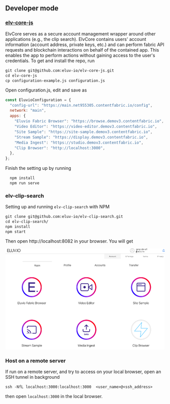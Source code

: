 ## Developer mode

### [**elv-core-js**](https://github.com/eluv-io/elv-core-js)

ElvCore serves as a secure account management wrapper around other applications (e.g., the clip search). ElvCore contains users' account information (account address, private keys, etc.) and can perform fabric API requests and blockchain interactions on behalf of the contained app. This enables the app to perform actions without gaining access to the user's credentials. To get and install the repo, run

```
git clone git@github.com:eluv-io/elv-core-js.git
cd elv-core-js
cp configuration-example.js configuration.js
```

Open configuration.js, edit and save as

```js
const EluvioConfiguration = {
  "config-url": "https://main.net955305.contentfabric.io/config",
  network: "main",
  apps: {
    "Eluvio Fabric Browser": "https://browse.demov3.contentfabric.io",
    "Video Editor": "https://video-editor.demov3.contentfabric.io",
    "Site Sample": "https://site-sample.demov3.contentfabric.io",
    "Stream Sample": "https://display.demov3.contentfabric.io",
    "Media Ingest": "https://studio.demov3.contentfabric.io",
    "Clip Browser": "http://localhost:3000",
  },
};
```

Finish the setting up by running

```
  npm install
  npm run serve
```

### **elv-clip-search**

Setting up and running `elv-clip-search` with NPM

```
git clone git@github.com:eluv-io/elv-clip-search.git
cd elv-clip-search/
npm install
npm start
```

Then open http://localhost:8082 in your browser. You will get

<img width="650" alt="image" src="images/farbicapp_developer.png">

### Host on a remote server

If run on a remote server, and try to access on your local browser, open an SSH tunnel in background

```
ssh -NfL localhost:3000:localhost:3000  <user_name>@<ssh_address>
```

then open `localhost:3000` in the local browser.
